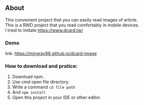 ## About

This convenient project that you can easily read images of article.  
This is a RWD project that you read comfortably in mobile devices.  
I tried to imitate https://www.dcard.tw/  

### Demo 

link: https://mingray98.github.io/dcard-image

### How to download and pratice: 

1. Download npm.
2. Use cmd open file directory. 
3. Write a command  ```cd file path``` 
4. And ```npm install```
5. Open this project in your IDE or other editor.



